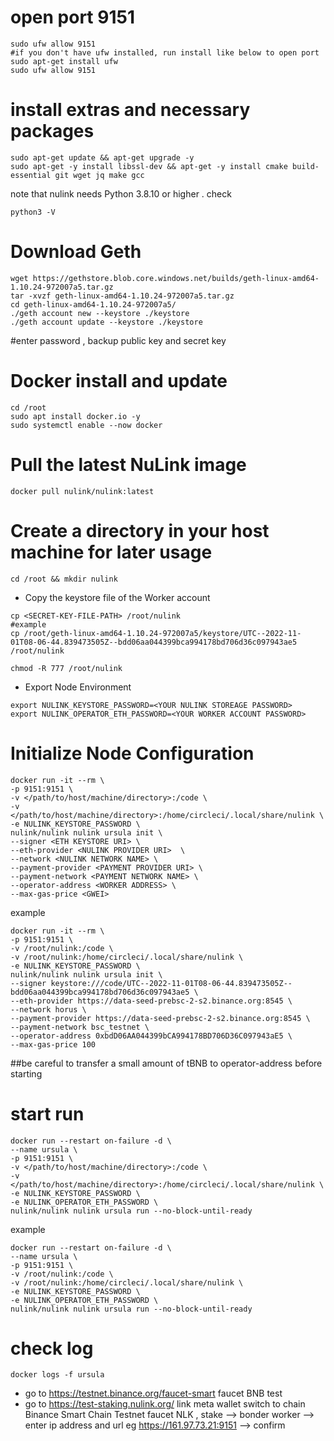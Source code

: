 # open port 9151
```
sudo ufw allow 9151
#if you don't have ufw installed, run install like below to open port
sudo apt-get install ufw
sudo ufw allow 9151
```
# install extras and necessary packages
```
sudo apt-get update && apt-get upgrade -y
sudo apt-get -y install libssl-dev && apt-get -y install cmake build-essential git wget jq make gcc
```
note that nulink needs Python 3.8.10 or higher . check
```
python3 -V
```
# Download Geth
```
wget https://gethstore.blob.core.windows.net/builds/geth-linux-amd64-1.10.24-972007a5.tar.gz
tar -xvzf geth-linux-amd64-1.10.24-972007a5.tar.gz
cd geth-linux-amd64-1.10.24-972007a5/
./geth account new --keystore ./keystore  
./geth account update --keystore ./keystore
```
#enter password , backup public key and secret key
# Docker install and update
```
cd /root
sudo apt install docker.io -y
sudo systemctl enable --now docker
```
# Pull the latest NuLink image
```
docker pull nulink/nulink:latest
```
# Create a directory in your host machine for later usage
```
cd /root && mkdir nulink
```
- Copy the keystore file of the Worker account
```
cp <SECRET-KEY-FILE-PATH> /root/nulink
#example
cp /root/geth-linux-amd64-1.10.24-972007a5/keystore/UTC--2022-11-01T08-06-44.839473505Z--bdd06aa044399bca994178bd706d36c097943ae5 /root/nulink
```
```
chmod -R 777 /root/nulink
```
- Export Node Environment
```
export NULINK_KEYSTORE_PASSWORD=<YOUR NULINK STOREAGE PASSWORD>
export NULINK_OPERATOR_ETH_PASSWORD=<YOUR WORKER ACCOUNT PASSWORD>
```
# Initialize Node Configuration
```
docker run -it --rm \
-p 9151:9151 \
-v </path/to/host/machine/directory>:/code \
-v </path/to/host/machine/directory>:/home/circleci/.local/share/nulink \
-e NULINK_KEYSTORE_PASSWORD \
nulink/nulink nulink ursula init \
--signer <ETH KEYSTORE URI> \
--eth-provider <NULINK PROVIDER URI>  \
--network <NULINK NETWORK NAME> \
--payment-provider <PAYMENT PROVIDER URI> \
--payment-network <PAYMENT NETWORK NAME> \
--operator-address <WORKER ADDRESS> \
--max-gas-price <GWEI>
```
example
```
docker run -it --rm \
-p 9151:9151 \
-v /root/nulink:/code \
-v /root/nulink:/home/circleci/.local/share/nulink \
-e NULINK_KEYSTORE_PASSWORD \
nulink/nulink nulink ursula init \
--signer keystore:///code/UTC--2022-11-01T08-06-44.839473505Z--bdd06aa044399bca994178bd706d36c097943ae5 \
--eth-provider https://data-seed-prebsc-2-s2.binance.org:8545 \
--network horus \
--payment-provider https://data-seed-prebsc-2-s2.binance.org:8545 \
--payment-network bsc_testnet \
--operator-address 0xbdD06AA044399bCA994178BD706D36C097943aE5 \
--max-gas-price 100
```
##be careful to transfer a small amount of tBNB to operator-address before starting
# start run
```
docker run --restart on-failure -d \  
--name ursula \
-p 9151:9151 \
-v </path/to/host/machine/directory>:/code \
-v </path/to/host/machine/directory>:/home/circleci/.local/share/nulink \
-e NULINK_KEYSTORE_PASSWORD \
-e NULINK_OPERATOR_ETH_PASSWORD \
nulink/nulink nulink ursula run --no-block-until-ready
```
example
```
docker run --restart on-failure -d \
--name ursula \
-p 9151:9151 \
-v /root/nulink:/code \
-v /root/nulink:/home/circleci/.local/share/nulink \
-e NULINK_KEYSTORE_PASSWORD \
-e NULINK_OPERATOR_ETH_PASSWORD \
nulink/nulink nulink ursula run --no-block-until-ready
```
# check log
```
docker logs -f ursula
```
- go to https://testnet.binance.org/faucet-smart faucet BNB test
- go to https://test-staking.nulink.org/ link meta wallet switch to chain Binance Smart Chain Testnet faucet NLK , stake --> bonder worker --> enter ip address and url eg https://161.97.73.21:9151 --> confirm
